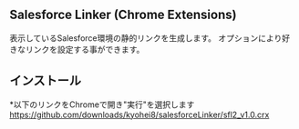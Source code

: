 ## Salesforce Linker (Chrome Extensions) ##
表示しているSalesforce環境の静的リンクを生成します。
オプションにより好きなリンクを設定する事ができます。

インストール
-----------
*以下のリンクをChromeで開き"実行"を選択します
https://github.com/downloads/kyohei8/salesforceLinker/sfl2_v1.0.crx

